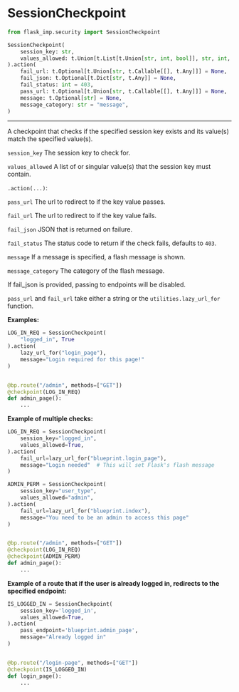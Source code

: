 # SessionCheckpoint

```python
from flask_imp.security import SessionCheckpoint
```

```python
SessionCheckpoint(
    session_key: str,
    values_allowed: t.Union[t.List[t.Union[str, int, bool]], str, int, bool],
).action(
    fail_url: t.Optional[t.Union[str, t.Callable[[], t.Any]]] = None,
    fail_json: t.Optional[t.Dict[str, t.Any]] = None,
    fail_status: int = 403,
    pass_url: t.Optional[t.Union[str, t.Callable[[], t.Any]]] = None,
    message: t.Optional[str] = None,
    message_category: str = "message",
)
```

---

A checkpoint that checks if the specified session key exists and its value(s) match the specified value(s).

`session_key` The session key to check for.

`values_allowed` A list of or singular value(s) that the session key must contain.

`.action(...)`:

`pass_url` The url to redirect to if the key value passes.

`fail_url` The url to redirect to if the key value fails.

`fail_json` JSON that is returned on failure.

`fail_status` The status code to return if the check fails, defaults to `403`.

`message` If a message is specified, a flash message is shown.

`message_category` The category of the flash message.

If fail_json is provided, passing to endpoints will be disabled.

`pass_url` and `fail_url` take either a string or the `utilities.lazy_url_for` function.

**Examples:**

```python
LOG_IN_REQ = SessionCheckpoint(
    "logged_in", True
).action(
    lazy_url_for("login_page"),
    message="Login required for this page!"
)


@bp.route("/admin", methods=["GET"])
@checkpoint(LOG_IN_REQ)
def admin_page():
    ...
```

**Example of multiple checks:**

```python
LOG_IN_REQ = SessionCheckpoint(
    session_key="logged_in",
    values_allowed=True,
).action(
    fail_url=lazy_url_for("blueprint.login_page"),
    message="Login needed"  # This will set Flask's flash message
)

ADMIN_PERM = SessionCheckpoint(
    session_key="user_type",
    values_allowed="admin",
).action(
    fail_url=lazy_url_for("blueprint.index"),
    message="You need to be an admin to access this page"
)


@bp.route("/admin", methods=["GET"])
@checkpoint(LOG_IN_REQ)
@checkpoint(ADMIN_PERM)
def admin_page():
    ...
```

**Example of a route that if the user is already logged in, redirects to the specified endpoint:**

```python
IS_LOGGED_IN = SessionCheckpoint(
    session_key='logged_in',
    values_allowed=True,
).action(
    pass_endpoint='blueprint.admin_page',
    message="Already logged in"
)


@bp.route("/login-page", methods=["GET"])
@checkpoint(IS_LOGGED_IN)
def login_page():
    ...
```
